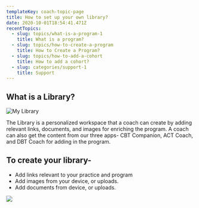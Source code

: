 ```yaml
---
templateKey: coach-topic-page
title: How to set up your own library?
date: 2020-10-01T18:54:41.471Z
recentTopics:
  - slug: topics/what-is-a-program-1
    title: What is a program?
  - slug: topics/how-to-create-a-program
    title: How to Create a Program?
  - slug: topics/how-to-add-a-cohort
    title: How to add a cohort?
  - slug: categories/support-1
    title: Support
---
```

## What is a Library?

![My Library](/img/my-library.png "My Library")

The Library is a personalized workspace that a coach can create by adding relevant links, documents, and images for enriching the program. A coach can also get the content from our three apps- CBT Companion, ACT Coach, and DBT Coach for adding in the program. 

## To create your library-

* Add links relevant to your practice and program
* Add images from your device, or uploads.
* Add documents from device, or uploads.

![](/img/upload-content.png)
